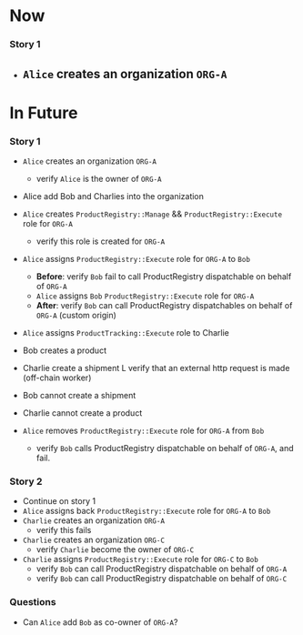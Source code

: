 # Now

### Story 1
  - `Alice` creates an organization `ORG-A`
    - 


# In Future

### Story 1
  - `Alice` creates an organization `ORG-A` 
    - verify `Alice` is the owner of `ORG-A`

  - Alice add Bob and Charlies into the organization

  - `Alice` creates `ProductRegistry::Manage` && `ProductRegistry::Execute` role for `ORG-A`
    - verify this role is created for `ORG-A`

  - `Alice` assigns `ProductRegistry::Execute` role for `ORG-A` to `Bob`
    - **Before**: verify `Bob` fail to call ProductRegistry dispatchable on behalf of `ORG-A`
    - `Alice` assigns `Bob` `ProductRegistry::Execute` role for `ORG-A`
    - **After**: verify `Bob` can call ProductRegistry dispatchables on behalf of `ORG-A` (custom origin)

  - `Alice` assigns `ProductTracking::Execute` role to Charlie


  - Bob creates a product
  - Charlie create a shipment
    L verify that an external http request is made (off-chain worker)
  - Bob cannot create a shipment
  - Charlie cannot create a product

  - `Alice` removes `ProductRegistry::Execute` role for `ORG-A` from `Bob`
    - verify `Bob` calls ProductRegistry dispatchable on behalf of `ORG-A`, and fail.

### Story 2
  - Continue on story 1
  - `Alice` assigns back `ProductRegistry::Execute` role for `ORG-A` to `Bob`
  - `Charlie` creates an organization `ORG-A`
    - verify this fails
  - `Charlie` creates an organization `ORG-C`
    - verify `Charlie` become the owner of `ORG-C`
  - `Charlie` assigns `ProductRegistry::Execute` role for `ORG-C` to `Bob`
    - verify `Bob` can call ProductRegistry dispatchable on behalf of `ORG-A`
    - verify `Bob` can call ProductRegistry dispatchable on behalf of `ORG-C`

### Questions
  - Can `Alice` add `Bob` as co-owner of `ORG-A`? 
